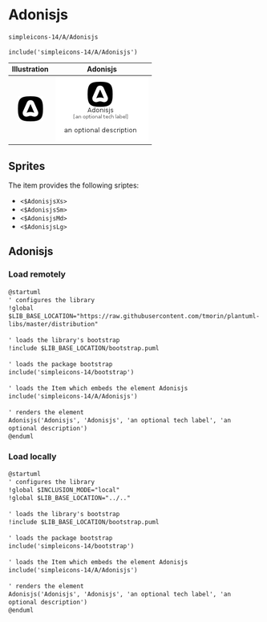 # Adonisjs


```text
simpleicons-14/A/Adonisjs
```

```text
include('simpleicons-14/A/Adonisjs')
```



| Illustration | Adonisjs |
| :---: | :---: |
| ![illustration for Illustration](../../simpleicons-14/A/Adonisjs.png) | ![illustration for Adonisjs](../../simpleicons-14/A/Adonisjs.Local.png) |



## Sprites
The item provides the following sriptes:

- `<$AdonisjsXs>`
- `<$AdonisjsSm>`
- `<$AdonisjsMd>`
- `<$AdonisjsLg>`





## Adonisjs

### Load remotely
```plantuml
@startuml
' configures the library
!global $LIB_BASE_LOCATION="https://raw.githubusercontent.com/tmorin/plantuml-libs/master/distribution"

' loads the library's bootstrap
!include $LIB_BASE_LOCATION/bootstrap.puml

' loads the package bootstrap
include('simpleicons-14/bootstrap')

' loads the Item which embeds the element Adonisjs
include('simpleicons-14/A/Adonisjs')

' renders the element
Adonisjs('Adonisjs', 'Adonisjs', 'an optional tech label', 'an optional description')
@enduml
```

### Load locally
```plantuml
@startuml
' configures the library
!global $INCLUSION_MODE="local"
!global $LIB_BASE_LOCATION="../.."

' loads the library's bootstrap
!include $LIB_BASE_LOCATION/bootstrap.puml

' loads the package bootstrap
include('simpleicons-14/bootstrap')

' loads the Item which embeds the element Adonisjs
include('simpleicons-14/A/Adonisjs')

' renders the element
Adonisjs('Adonisjs', 'Adonisjs', 'an optional tech label', 'an optional description')
@enduml
```

